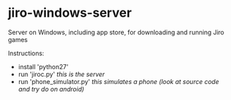 # jiro-windows-server
Server on Windows, including app store, for downloading and running Jiro games

Instructions:
- install 'python27'
- run 'jiroc.py' _this is the server_
- run 'phone_simulator.py' _this simulates a phone (look at source code and try do on android)_
